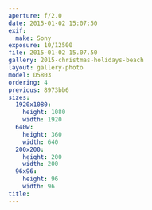 ```yaml
---
aperture: f/2.0
date: 2015-01-02 15:07:50
exif:
  make: Sony
exposure: 10/12500
file: 2015-01-02 15.07.50
gallery: 2015-christmas-holidays-beach
layout: gallery-photo
model: D5803
ordering: 4
previous: 8973bb6
sizes:
  1920x1080:
    height: 1080
    width: 1920
  640w:
    height: 360
    width: 640
  200x200:
    height: 200
    width: 200
  96x96:
    height: 96
    width: 96
title: 
---
```

